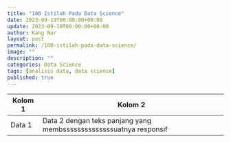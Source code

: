 ```yaml
---
title: "100 Istilah Pada Data Science"
date: 2023-09-19T00:00:00+00:00
update: 2023-09-19T00:00:00+00:00
author: Kang Nur
layout: post
permalink: /100-istilah-pada-data-science/
image: ""
description: ""
categories: Data Science
tags: [analisis data, data science]
published: true
---
```

<div class="table-responsive">
  <table id="tabel-interaktif" class="display">
    <thead>
      <tr>
        <th>Kolom 1</th>
        <th>Kolom 2</th>
        <!-- ... tambahkan kolom lainnya ... -->
      </tr>
    </thead>
    <tbody>
      <tr>
        <td>Data 1</td>
        <td>Data 2 dengan teks panjang yang membssssssssssssssuatnya responsif</td>
        <!-- ... tambahkan data lainnya ... -->
      </tr>
    </tbody>
  </table>
</div>